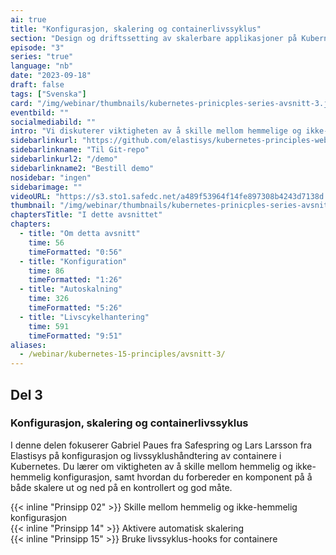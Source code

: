```yaml
---
ai: true
title: "Konfigurasjon, skalering og containerlivssyklus"
section: "Design og driftssetting av skalerbare applikasjoner på Kubernetes"
episode: "3"
series: "true"
language: "nb"
date: "2023-09-18"
draft: false
tags: ["Svenska"]
card: "/img/webinar/thumbnails/kubernetes-prinicples-series-avsnitt-3.jpeg"
eventbild: ""
socialmediabild: ""
intro: "Vi diskuterer viktigheten av å skille mellom hemmelige og ikke-hemmelige konfigurasjoner, samt hvordan du forbereder en komponent for å både skalere ut og skalere inn på en kontrollert og god måte."
sidebarlinkurl: "https://github.com/elastisys/kubernetes-principles-webinar-series"
sidebarlinkname: "Til Git-repo"
sidebarlinkurl2: "/demo"
sidebarlinkname2: "Bestill demo"
nosidebar: "ingen"
sidebarimage: ""
videoURL: "https://s3.sto1.safedc.net/a489f53964f14fe897308b4243d7138d:processedvideos/safespring-elastisys_webcast_episode_3/master.m3u8"
thumbnail: "/img/webinar/thumbnails/kubernetes-prinicples-series-avsnitt-3.jpeg"
chaptersTitle: "I dette avsnittet"
chapters:
  - title: "Om detta avsnitt"
    time: 56
    timeFormatted: "0:56"
  - title: "Konfiguration"
    time: 86
    timeFormatted: "1:26"
  - title: "Autoskalning"
    time: 326
    timeFormatted: "5:26"
  - title: "Livscykelhantering"
    time: 591
    timeFormatted: "9:51"
aliases:
  - /webinar/kubernetes-15-principles/avsnitt-3/
---
```

## Del 3

### Konfigurasjon, skalering og containerlivssyklus

I denne delen fokuserer Gabriel Paues fra Safespring og Lars Larsson fra Elastisys på konfigurasjon og livssyklushåndtering av containere i Kubernetes. Du lærer om viktigheten av å skille mellom hemmelig og ikke-hemmelig konfigurasjon, samt hvordan du forbereder en komponent på å både skalere ut og ned på en kontrollert og god måte.

{{< inline "Prinsipp 02" >}} Skille mellom hemmelig og ikke-hemmelig konfigurasjon  
{{< inline "Prinsipp 14" >}} Aktivere automatisk skalering  
{{< inline "Prinsipp 15" >}} Bruke livssyklus-hooks for containere